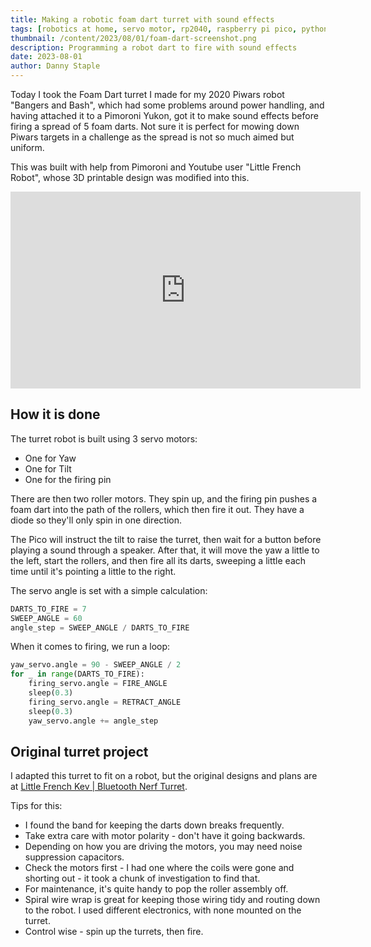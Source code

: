 ```yaml
---
title: Making a robotic foam dart turret with sound effects
tags: [robotics at home, servo motor, rp2040, raspberry pi pico, python, micropython, foam dart, turret, sound effects]
thumbnail: /content/2023/08/01/foam-dart-screenshot.png
description: Programming a robot dart to fire with sound effects
date: 2023-08-01
author: Danny Staple
---
```

Today I took the Foam Dart turret I made for my 2020 Piwars robot "Bangers and Bash", which had some problems around power handling, and having attached it to a Pimoroni Yukon, got it to make sound effects before firing a spread of 5 foam darts. Not sure it is perfect for mowing down Piwars targets in a challenge as the spread is not so much aimed but uniform.

This was built with help from Pimoroni and Youtube user "Little French Robot", whose 3D printable design was modified into this.

<iframe width="560" height="315" src="https://www.youtube.com/embed/Sx7Wl15f0gM" title="YouTube video player" frameborder="0" allow="accelerometer; autoplay; clipboard-write; encrypted-media; gyroscope; picture-in-picture; web-share" allowfullscreen="true"></iframe>

## How it is done

The turret robot is built using 3 servo motors:

- One for Yaw
- One for Tilt
- One for the firing pin

There are then two roller motors. They spin up, and the firing pin pushes a foam dart into the path of the rollers, which then fire it out. They have a diode so they'll only spin in one direction.

The Pico will instruct the tilt to raise the turret, then wait for a button before playing a sound through a speaker. After that, it will move the yaw a little to the left, start the rollers, and then fire all its darts, sweeping a little each time until it's pointing a little to the right.

The servo angle is set with a simple calculation:

```python
DARTS_TO_FIRE = 7
SWEEP_ANGLE = 60
angle_step = SWEEP_ANGLE / DARTS_TO_FIRE
```

When it comes to firing, we run a loop:

```python
yaw_servo.angle = 90 - SWEEP_ANGLE / 2
for _ in range(DARTS_TO_FIRE):
    firing_servo.angle = FIRE_ANGLE
    sleep(0.3)
    firing_servo.angle = RETRACT_ANGLE
    sleep(0.3)
    yaw_servo.angle += angle_step
```

## Original turret project

I adapted this turret to fit on a robot, but the original designs and plans are at [Little French Kev | Bluetooth Nerf Turret](https://www.littlefrenchkev.com/bluetooth-nerf-turret).

Tips for this:

- I found the band for keeping the darts down breaks frequently.
- Take extra care with motor polarity - don't have it going backwards.
- Depending on how you are driving the motors, you may need noise suppression capacitors.
- Check the motors first - I had one where the coils were gone and shorting out - it took a chunk of investigation to find that.
- For maintenance, it's quite handy to pop the roller assembly off.
- Spiral wire wrap is great for keeping those wiring tidy and routing down to the robot. I used different electronics, with none mounted on the turret.
- Control wise - spin up the turrets, then fire.
